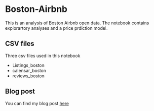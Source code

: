 # Boston-Airbnb 
This is an analysis of Boston Airbnb open data. The notebook contains explorartory analyses and a price prdiction model.

## CSV files
Three csv files used in this notebook
* Listings_boston
* calensar_boston
* reviews_boston

## Blog post
You can find my blog post [here](https://medium.com/@dongshimiao/do-you-understand-airbnb-activity-of-homestays-in-boston-d9074193a9a6)
